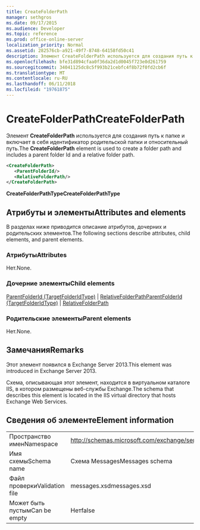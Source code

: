 ```yaml
---
title: CreateFolderPath
manager: sethgros
ms.date: 09/17/2015
ms.audience: Developer
ms.topic: reference
ms.prod: office-online-server
localization_priority: Normal
ms.assetid: 282576cb-a921-49f7-8748-64158fd50c41
description: Элемент CreateFolderPath используется для создания путь к папке и включает в себя идентификатор родительской папки и относительный путь.
ms.openlocfilehash: bfe31d894cfaa0f36da2d1d0045f723e0d261759
ms.sourcegitcommit: 34041125dc8c5f993b21cebfc4f8b72f0fd2cb6f
ms.translationtype: MT
ms.contentlocale: ru-RU
ms.lasthandoff: 06/11/2018
ms.locfileid: "19761875"
---
```

# <a name="createfolderpath"></a><span data-ttu-id="654ac-103">CreateFolderPath</span><span class="sxs-lookup"><span data-stu-id="654ac-103">CreateFolderPath</span></span>

<span data-ttu-id="654ac-104">Элемент **CreateFolderPath** используется для создания путь к папке и включает в себя идентификатор родительской папки и относительный путь.</span><span class="sxs-lookup"><span data-stu-id="654ac-104">The **CreateFolderPath** element is used to create a folder path and includes a parent folder Id and a relative folder path.</span></span> 
  
```XML
<CreateFolderPath>
   <ParentFolderId/>
   <RelativeFolderPath/>
</CreateFolderPath>
```

 <span data-ttu-id="654ac-105">**CreateFolderPathType**</span><span class="sxs-lookup"><span data-stu-id="654ac-105">**CreateFolderPathType**</span></span>
## <a name="attributes-and-elements"></a><span data-ttu-id="654ac-106">Атрибуты и элементы</span><span class="sxs-lookup"><span data-stu-id="654ac-106">Attributes and elements</span></span>

<span data-ttu-id="654ac-107">В разделах ниже приводится описание атрибутов, дочерних и родительских элементов.</span><span class="sxs-lookup"><span data-stu-id="654ac-107">The following sections describe attributes, child elements, and parent elements.</span></span>
  
### <a name="attributes"></a><span data-ttu-id="654ac-108">Атрибуты</span><span class="sxs-lookup"><span data-stu-id="654ac-108">Attributes</span></span>

<span data-ttu-id="654ac-109">Нет.</span><span class="sxs-lookup"><span data-stu-id="654ac-109">None.</span></span>
  
### <a name="child-elements"></a><span data-ttu-id="654ac-110">Дочерние элементы</span><span class="sxs-lookup"><span data-stu-id="654ac-110">Child elements</span></span>

<span data-ttu-id="654ac-111">[ParentFolderId (TargetFolderIdType)](parentfolderid-targetfolderidtype.md) | [RelativeFolderPath](relativefolderpath.md)</span><span class="sxs-lookup"><span data-stu-id="654ac-111">[ParentFolderId (TargetFolderIdType)](parentfolderid-targetfolderidtype.md) | [RelativeFolderPath](relativefolderpath.md)</span></span>
  
### <a name="parent-elements"></a><span data-ttu-id="654ac-112">Родительские элементы</span><span class="sxs-lookup"><span data-stu-id="654ac-112">Parent elements</span></span>

<span data-ttu-id="654ac-113">Нет.</span><span class="sxs-lookup"><span data-stu-id="654ac-113">None.</span></span>
  
## <a name="remarks"></a><span data-ttu-id="654ac-114">Замечания</span><span class="sxs-lookup"><span data-stu-id="654ac-114">Remarks</span></span>

<span data-ttu-id="654ac-115">Этот элемент появился в Exchange Server 2013.</span><span class="sxs-lookup"><span data-stu-id="654ac-115">This element was introduced in Exchange Server 2013.</span></span>
  
<span data-ttu-id="654ac-116">Схема, описывающая этот элемент, находится в виртуальном каталоге IIS, в котором размещены веб-службы Exchange.</span><span class="sxs-lookup"><span data-stu-id="654ac-116">The schema that describes this element is located in the IIS virtual directory that hosts Exchange Web Services.</span></span>
  
## <a name="element-information"></a><span data-ttu-id="654ac-117">Сведения об элементе</span><span class="sxs-lookup"><span data-stu-id="654ac-117">Element information</span></span>

|||
|:-----|:-----|
|<span data-ttu-id="654ac-118">Пространство имен</span><span class="sxs-lookup"><span data-stu-id="654ac-118">Namespace</span></span>  <br/> |http://schemas.microsoft.com/exchange/services/2006/messages  <br/> |
|<span data-ttu-id="654ac-119">Имя схемы</span><span class="sxs-lookup"><span data-stu-id="654ac-119">Schema name</span></span>  <br/> |<span data-ttu-id="654ac-120">Схема Messages</span><span class="sxs-lookup"><span data-stu-id="654ac-120">Messages schema</span></span>  <br/> |
|<span data-ttu-id="654ac-121">Файл проверки</span><span class="sxs-lookup"><span data-stu-id="654ac-121">Validation file</span></span>  <br/> |<span data-ttu-id="654ac-122">messages.xsd</span><span class="sxs-lookup"><span data-stu-id="654ac-122">messages.xsd</span></span>  <br/> |
|<span data-ttu-id="654ac-123">Может быть пустым</span><span class="sxs-lookup"><span data-stu-id="654ac-123">Can be empty</span></span>  <br/> |<span data-ttu-id="654ac-124">Нет</span><span class="sxs-lookup"><span data-stu-id="654ac-124">false</span></span>  <br/> |
   

